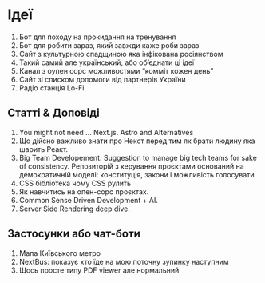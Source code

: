 # Ідеї

1. Бот для походу на прокидання на тренування
2. Бот для робити зараз, який завжди каже роби зараз
3. Сайт з культурною спадщиною яка інфікована росіянством
4. Такий самий але український, або обʼєднати ці ідеї
5. Канал з оупен сорс можливостями “комміт кожен день”
6. Сайт зі списком допомоги від партнерів України
7. Радіо станція Lo-Fi

## Cтатті & Доповіді

1. You might not need … Next.js. Astro and Alternatives
2. Що дійсно важливо знати про Некст перед тим як брати людину яка шарить Реакт.
3. Big Team Developement. Suggestion to manage big tech teams for sake of consistency. Репозиторій з керування проєктами оснований на демократичній моделі: конституція, закони і можливість голосувати
4. CSS бібліотека чому CSS рулить
5. Як навчитись на опен-сорс проєктах.
6. Common Sense Driven Development + AI.
7. Server Side Rendering deep dive.

## Застосунки або чат-боти

1. Мапа Київського метро
2. NextBus: показує хто їде на мою поточну зупинку наступним
3. Щось просте типу PDF viewer але нормальний
  
  